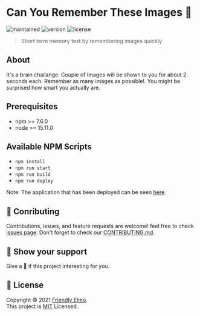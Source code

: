 # Can You Remember These Images 🤔

![maintained](https://img.shields.io/badge/maintained-yes-green)
![version](https://img.shields.io/badge/version-0.0.1-blue)
![license](https://img.shields.io/badge/license-MIT-cyan)


> Short term memory test by remembering images quickly

## About
It's a brain challange. Couple of Images will be shown to you for about 2 seconds each. Remember as many images as possible!. You might be surprised how smart you actually are.

## Prerequisites
- npm >= 7.6.0
- node >= 15.11.0

## Available NPM Scripts
- `npm install`
- `npm run start`
- `npm run build`
- `npm run deploy`

Note: The application that has been deployed can be seen [here](https://ketikketik.github.io/canyouremembertheseimages/).

## 🤝 Conributing
Contributions, issues, and feature requests are welcome! feel free to check [issues page](https://github.com/ketikketik/canyouremembertheseimages/issues). Don't forget to check our [CONTRIBUTING.md](https://github.com/ketikketik/canyouremembertheseimages/blob/master/CONTRIBUTING.md).

## 💪 Show your support
Give a 🌟 if this project interesting for you.

## 📝 License
Copyright © 2021 [Friendly Elmo](https://github.com/ketikketik).<br/>
This project is [MIT](https://github.com/ketikketik/canyouremembertheseimages/blob/master/LICENSE.md) Licensed.

